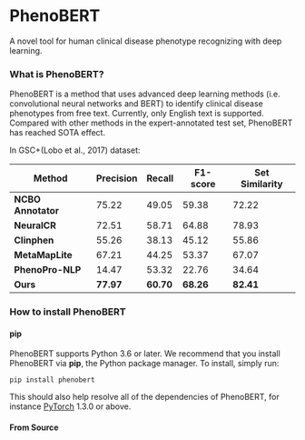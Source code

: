 # PhenoBERT
A novel tool for human clinical disease phenotype recognizing with deep learning.



### What is PhenoBERT?

PhenoBERT is a method that uses advanced deep learning methods (i.e. convolutional neural networks and BERT) to identify clinical disease phenotypes from free text. Currently, only English text is supported. Compared with other methods in the expert-annotated test set, PhenoBERT has reached SOTA effect.



In GSC+(Lobo et al., 2017) dataset:

| **Method**          | Precision |Recall|F1-score| **Set  Similarity** |
| ------------------- | -------------- | -------------- | -------------- | ------------- |
| **NCBO  Annotator** | 75.22          | 49.05               | 59.38         | 72.22         |
| **NeuralCR**        | 72.51          | 58.71               | 64.88         | 78.93         |
| **Clinphen**        | 55.26          | 38.13               | 45.12         | 55.86         |
| **MetaMapLite**     | 67.21          | 44.25               | 53.37         | 67.07         |
| **PhenoPro-NLP**    | 14.47          | 53.32               | 22.76         | 34.64         |
| **Ours**            | **77.97**      | **60.70**           | **68.26** | **82.41** |



### How to install PhenoBERT

#### pip

PhenoBERT supports Python 3.6 or later. We recommend that you install PhenoBERT via **pip**, the Python package manager. To install, simply run:

```shell
pip install phenobert
```

This should also help resolve all of the dependencies of PhenoBERT, for instance [PyTorch](https://pytorch.org/) 1.3.0 or above.

#### From Source



